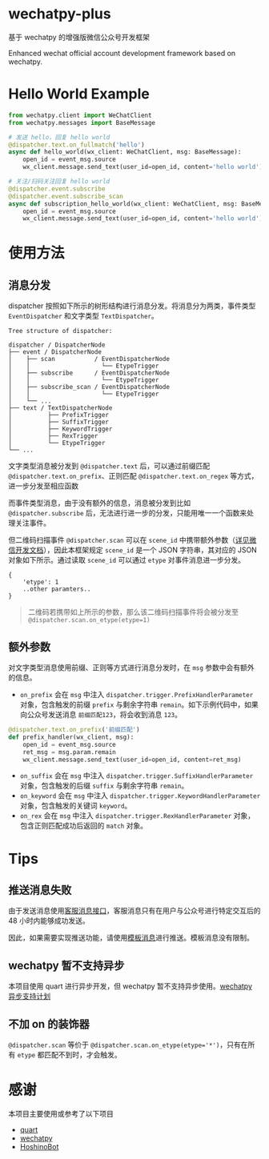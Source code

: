 # wechatpy-plus
基于 wechatpy 的增强版微信公众号开发框架

Enhanced wechat official account development framework based on wechatpy.

# Hello World Example
```python
from wechatpy.client import WeChatClient
from wechatpy.messages import BaseMessage

# 发送 hello，回复 hello world
@dispatcher.text.on_fullmatch('hello')
async def hello_world(wx_client: WeChatClient, msg: BaseMessage):
    open_id = event_msg.source
    wx_client.message.send_text(user_id=open_id, content='hello world')

# 关注/扫码关注回复 hello world
@dispatcher.event.subscribe
@dispatcher.event.subscribe_scan
async def subscription_hello_world(wx_client: WeChatClient, msg: BaseMessage):
    open_id = event_msg.source
    wx_client.message.send_text(user_id=open_id, content='hello world')
```

# 使用方法
## 消息分发
dispatcher 按照如下所示的树形结构进行消息分发。将消息分为两类，事件类型 `EventDispatcher` 和文字类型 `TextDispatcher`。

```
Tree structure of dispatcher:

dispatcher / DispatcherNode
├── event / DispatcherNode
│    ├── scan           / EventDispatcherNode
│    │                    └── EtypeTrigger
│    ├── subscribe      / EventDispatcherNode
│    │                    └── EtypeTrigger
│    ├── subscribe_scan / EventDispatcherNode
│    │                    └── EtypeTrigger
│    └── ...
├── text / TextDispatcherNode
│          ├── PrefixTrigger
│          ├── SuffixTrigger
│          ├── KeywordTrigger
│          ├── RexTrigger
│          └── EtypeTrigger
└── ...
```

文字类型消息被分发到 `@dispatcher.text` 后，可以通过前缀匹配 `@dispatcher.text.on_prefix`、正则匹配 `@dispatcher.text.on_regex` 等方式，进一步分发至相应函数

而事件类型消息，由于没有额外的信息，消息被分发到比如 `@dispatcher.subscribe` 后，无法进行进一步的分发，只能用唯一一个函数来处理关注事件。

但二维码扫描事件 `@dispatcher.scan` 可以在 `scene_id` 中携带额外参数（[详见微信开发文档](https://developers.weixin.qq.com/doc/offiaccount/Account_Management/Generating_a_Parametric_QR_Code.html)），因此本框架规定 `scene_id` 是一个 JSON 字符串，其对应的 JSON 对象如下所示。通过读取 `scene_id` 可以通过 `etype` 对事件消息进一步分发。
```
{
    'etype': 1
    ..other paramters..
}
```
> 二维码若携带如上所示的参数，那么该二维码扫描事件将会被分发至 `@dispatcher.scan.on_etype(etype=1)`

## 额外参数
对文字类型消息使用前缀、正则等方式进行消息分发时，在 `msg` 参数中会有额外的信息。

- `on_prefix` 会在 `msg` 中注入 `dispatcher.trigger.PrefixHandlerParameter` 对象，包含触发的前缀 `prefix` 与剩余字符串 `remain`。如下示例代码中，如果向公众号发送消息 `前缀匹配123`，将会收到消息 `123`。

```python
@dispatcher.text.on_prefix('前缀匹配')
def prefix_handler(wx_client, msg):
    open_id = event_msg.source
    ret_msg = msg.param.remain
    wx_client.message.send_text(user_id=open_id, content=ret_msg)
```

- `on_suffix` 会在 `msg` 中注入 `dispatcher.trigger.SuffixHandlerParameter` 对象，包含触发的后缀 `suffix` 与剩余字符串 `remain`。
- `on_keyword` 会在 `msg` 中注入 `dispatcher.trigger.KeywordHandlerParameter` 对象，包含触发的关键词 `keyword`。
- `on_rex` 会在 `msg` 中注入 `dispatcher.trigger.RexHandlerParameter` 对象，包含正则匹配成功后返回的 `match` 对象。

# Tips
## 推送消息失败
由于发送消息使用[客服消息接口](https://developers.weixin.qq.com/doc/offiaccount/Message_Management/Service_Center_messages.html)，客服消息只有在用户与公众号进行特定交互后的 48 小时内能够成功发送。

因此，如果需要实现推送功能，请使用[模板消息](https://developers.weixin.qq.com/doc/offiaccount/Message_Management/Template_Message_Interface.html)进行推送。模板消息没有限制。

## wechatpy 暂不支持异步
本项目使用 quart 进行异步开发，但 wechatpy 暂不支持异步使用。[wechatpy 异步支持计划](https://github.com/wechatpy/wechatpy/issues/580)

## 不加 on 的装饰器
`@dispatcher.scan` 等价于 `@dispatcher.scan.on_etype(etype='*')`，只有在所有 `etype` 都匹配不到时，才会触发。

# 感谢
本项目主要使用或参考了以下项目
- [quart](https://gitlab.com/pgjones/quart)
- [wechatpy](https://github.com/wechatpy/wechatpy)
- [HoshinoBot](https://github.com/Ice-Cirno/HoshinoBot)